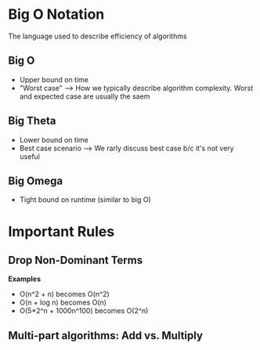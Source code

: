 # Big O Notation 
The language used to describe efficiency of algorithms

## Big O 
- Upper bound on time 
- "Worst case" --> How we typically describe algorithm complexity. Worst and expected case are usually the saem 

## Big Theta 
- Lower bound on time 
- Best case scenario --> We rarly discuss best case b/c it's not very useful

## Big Omega 
- Tight bound on runtime (similar to big O)


# Important Rules
## Drop Non-Dominant Terms 
**Examples** </br>
- O(n^2 + n) becomes O(n^2)
- O(n + log n) becomes O(n)
- O(5*2^n + 1000n^100) becomes O(2^n)


## Multi-part algorithms: Add vs. Multiply